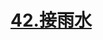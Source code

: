 # [42.接雨水](https://leetcode.cn/problems/trapping-rain-water/)

<SourceCode src="../.leetcode/42.接雨水.ts" />
